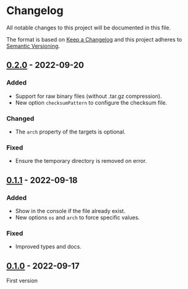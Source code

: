 <!-- deno-fmt-ignore-file -->

# Changelog

All notable changes to this project will be documented in this file.

The format is based on [Keep a Changelog](http://keepachangelog.com/)
and this project adheres to [Semantic Versioning](http://semver.org/).

## [0.2.0] - 2022-09-20
### Added
- Support for raw binary files (without .tar.gz compression).
- New option `checksumPattern` to configure the checksum file.

### Changed
- The `arch` property of the targets is optional.

### Fixed
- Ensure the temporary directory is removed on error.

## [0.1.1] - 2022-09-18
### Added
- Show in the console if the file already exist.
- New options `os` and `arch` to force specific values.

### Fixed
- Improved types and docs.

## [0.1.0] - 2022-09-17
First version

[0.2.0]: https://github.com/oscarotero/dbin/compare/v0.1.1...v0.2.0
[0.1.1]: https://github.com/oscarotero/dbin/compare/v0.1.0...v0.1.1
[0.1.0]: https://github.com/oscarotero/dbin/releases/tag/v0.1.0
